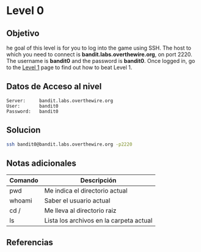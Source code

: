 # Level 0 

## Objetivo
he goal of this level is for you to log into the game using SSH. The host to which you need to connect is **bandit.labs.overthewire.org**, on port 2220. The username is **bandit0** and the password is **bandit0**. Once logged in, go to the [Level 1](https://overthewire.org/wargames/bandit/bandit1.html) page to find out how to beat Level 1.
## Datos de Acceso al nivel
```
Server:     bandit.labs.overthewire.org
User:       bandit0
Password:   bandit0

```

## Solucion
```bash
ssh bandit0@bandit.labs.overthewire.org -p2220
```

## Notas adicionales
| Comando | Descripción  |
|---------|-----------------------------------------|
| pwd     | Me indica el directorio actual          |
| whoami  | Saber el usuario actual                 |
| cd /    | Me lleva al directorio raiz             |
| ls      | Lista los archivos en la carpeta actual |



## Referencias
